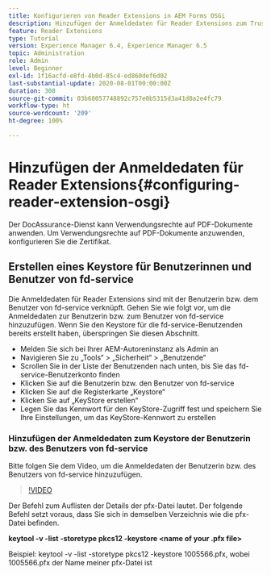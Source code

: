 ```yaml
---
title: Konfigurieren von Reader Extensions in AEM Forms OSGi
description: Hinzufügen der Anmeldedaten für Reader Extensions zum Trust Store in AEM Forms OSGi
feature: Reader Extensions
type: Tutorial
version: Experience Manager 6.4, Experience Manager 6.5
topic: Administration
role: Admin
level: Beginner
exl-id: 1f16acfd-e8fd-4b0d-85c4-ed860def6d02
last-substantial-update: 2020-08-01T00:00:00Z
duration: 308
source-git-commit: 03b68057748892c757e0b5315d3a41d0a2e4fc79
workflow-type: ht
source-wordcount: '209'
ht-degree: 100%

---
```


# Hinzufügen der Anmeldedaten für Reader Extensions{#configuring-reader-extension-osgi}

Der DocAssurance-Dienst kann Verwendungsrechte auf PDF-Dokumente anwenden. Um Verwendungsrechte auf PDF-Dokumente anzuwenden, konfigurieren Sie die Zertifikat.

## Erstellen eines Keystore für Benutzerinnen und Benutzer von fd-service

Die Anmeldedaten für Reader Extensions sind mit der Benutzerin bzw. dem Benutzer von fd-service verknüpft. Gehen Sie wie folgt vor, um die Anmeldedaten zur Benutzerin bzw. zum Benutzer von fd-service hinzuzufügen. Wenn Sie den Keystore für die fd-service-Benutzenden bereits erstellt haben, überspringen Sie diesen Abschnitt.

* Melden Sie sich bei Ihrer AEM-Autoreninstanz als Admin an
* Navigieren Sie zu „Tools“ > „Sicherheit“ > „Benutzende“
* Scrollen Sie in der Liste der Benutzenden nach unten, bis Sie das fd-service-Benutzerkonto finden
* Klicken Sie auf die Benutzerin bzw. den Benutzer von fd-service
* Klicken Sie auf die Registerkarte „Keystore“
* Klicken Sie auf „KeyStore erstellen“
* Legen Sie das Kennwort für den KeyStore-Zugriff fest und speichern Sie Ihre Einstellungen, um das KeyStore-Kennwort zu erstellen

### Hinzufügen der Anmeldedaten zum Keystore der Benutzerin bzw. des Benutzers von fd-service

Bitte folgen Sie dem Video, um die Anmeldedaten der Benutzerin bzw. des Benutzers von fd-service hinzuzufügen.

>[!VIDEO](https://video.tv.adobe.com/v/3447296?quality=12&learn=on&captions=ger)


Der Befehl zum Auflisten der Details der pfx-Datei lautet. Der folgende Befehl setzt voraus, dass Sie sich in demselben Verzeichnis wie die pfx-Datei befinden.

**keytool -v -list -storetype pkcs12 -keystore &lt;name of your .pfx file>**

Beispiel: keytool -v -list -storetype pkcs12 -keystore 1005566.pfx, wobei 1005566.pfx der Name meiner pfx-Datei ist
